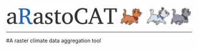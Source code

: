 ![](https://github.com/chrisschuerz/aRastoCAT/blob/master/figures/arastocat_logo.png)
***


#A raster climate data aggregation tool
